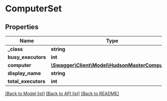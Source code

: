 # ComputerSet

## Properties
Name | Type | Description | Notes
------------ | ------------- | ------------- | -------------
**_class** | **string** |  | [optional] 
**busy_executors** | **int** |  | [optional] 
**computer** | [**\Swagger\Client\Model\HudsonMasterComputer[]**](HudsonMasterComputer.md) |  | [optional] 
**display_name** | **string** |  | [optional] 
**total_executors** | **int** |  | [optional] 

[[Back to Model list]](../README.md#documentation-for-models) [[Back to API list]](../README.md#documentation-for-api-endpoints) [[Back to README]](../README.md)


